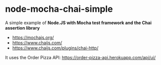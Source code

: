 # node-mocha-chai-simple

A simple example of **Node.JS with Mocha test framework and the Chai assertion library**
- https://mochajs.org/
- https://www.chaijs.com/
- https://www.chaijs.com/plugins/chai-http/

It uses the Order Pizza API: https://order-pizza-api.herokuapp.com/api/ui/
